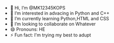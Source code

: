 - 👋 Hi, I’m @MK12345KOPS
- 👀 I’m interested in advacing in Python and C++
- 🌱 I’m currently learning Python,HTML and CSS
- 💞️ I’m looking to collaborate on Whatever
- 😄 Pronouns: HE
- ⚡ Fun fact: I'm trying my best to adupt

<!---
MK12345KOPS/MK12345KOPS is a ✨ special ✨ repository because its `README.md` (this file) appears on your GitHub profile.
You can click the Preview link to take a look at your changes.
--->

